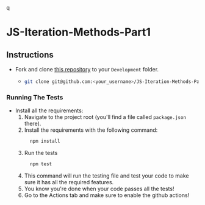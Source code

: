 q
# JS-Iteration-Methods-Part1

## Instructions

- Fork and clone [this repository](https://github.com/JoinCODED/JS-Iteration-Methods-Part1) to your `Development` folder.
  - ```bash
    git clone git@github.com:<your_username>/JS-Iteration-Methods-Part1.git
    ```

### Running The Tests

- Install all the requirements:
  1.  Navigate to the project root (you'll find a file called `package.json` there).
  2.  Install the requirements with the following command:
      ```bash
        npm install
      ```
  3.  Run the tests
      ```bash
        npm test
      ```
  4.  This command will run the testing file and test your code to make sure it has all the required features.
  5.  You know you're done when your code passes all the tests!
  6.  Go to the Actions tab and make sure to enable the github actions!
